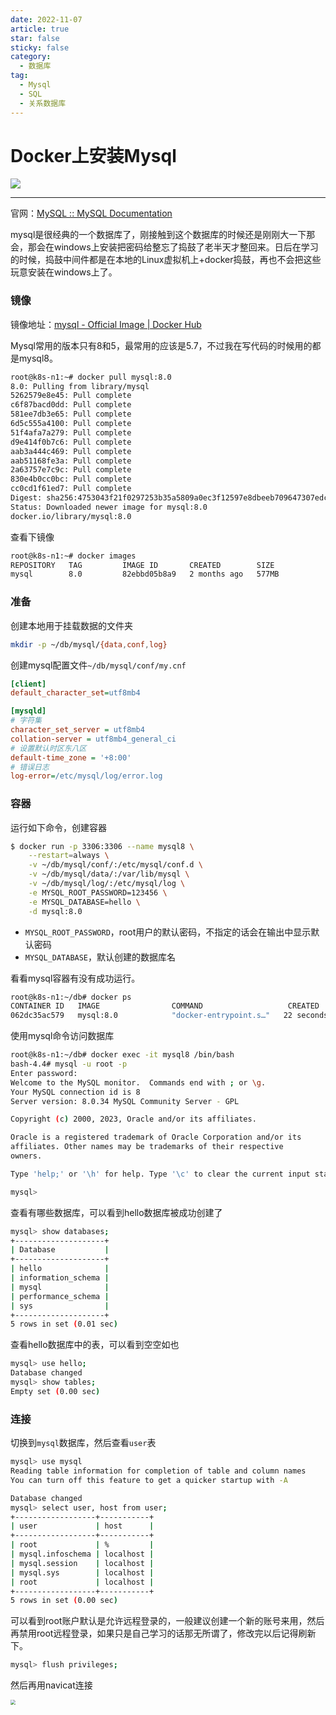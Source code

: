 ```yaml
---
date: 2022-11-07
article: true
star: false
sticky: false
category:
  - 数据库
tag:
  - Mysql
  - SQL
  - 关系数据库
---
```


# Docker上安装Mysql

![](https://public-1308755698.cos.ap-chongqing.myqcloud.com//img/202310111830040.png)
<!-- more -->
---

官网：[MySQL :: MySQL Documentation](https://dev.mysql.com/doc/)

mysql是很经典的一个数据库了，刚接触到这个数据库的时候还是刚刚大一下那会，那会在windows上安装把密码给整忘了捣鼓了老半天才整回来。日后在学习的时候，捣鼓中间件都是在本地的Linux虚拟机上+docker捣鼓，再也不会把这些玩意安装在windows上了。



### 镜像

镜像地址：[mysql - Official Image | Docker Hub](https://hub.docker.com/_/mysql)

Mysql常用的版本只有8和5，最常用的应该是5.7，不过我在写代码的时候用的都是mysql8。

```sh
root@k8s-n1:~# docker pull mysql:8.0
8.0: Pulling from library/mysql
5262579e8e45: Pull complete 
c6f87bacd0dd: Pull complete 
581ee7db3e65: Pull complete 
6d5c555a4100: Pull complete 
51f4afa7a279: Pull complete 
d9e414f0b7c6: Pull complete 
aab3a444c469: Pull complete 
aab51168fe3a: Pull complete 
2a63757e7c9c: Pull complete 
830e4b0cc0bc: Pull complete 
cc0cd1f61ed7: Pull complete 
Digest: sha256:4753043f21f0297253b35a5809a0ec3f12597e8dbeeb709647307edc943ea7b1
Status: Downloaded newer image for mysql:8.0
docker.io/library/mysql:8.0
```

查看下镜像

```sh
root@k8s-n1:~# docker images
REPOSITORY   TAG         IMAGE ID       CREATED        SIZE
mysql        8.0         82ebbd05b8a9   2 months ago   577MB
```



### 准备

创建本地用于挂载数据的文件夹

```sh
mkdir -p ~/db/mysql/{data,conf,log}
```

创建mysql配置文件`~/db/mysql/conf/my.cnf`

```ini
[client]
default_character_set=utf8mb4

[mysqld]
# 字符集
character_set_server = utf8mb4
collation-server = utf8mb4_general_ci
# 设置默认时区东八区
default-time_zone = '+8:00'
# 错误日志
log-error=/etc/mysql/log/error.log
```



### 容器

运行如下命令，创建容器

```sh
$ docker run -p 3306:3306 --name mysql8 \
    --restart=always \
    -v ~/db/mysql/conf/:/etc/mysql/conf.d \
    -v ~/db/mysql/data/:/var/lib/mysql \
    -v ~/db/mysql/log/:/etc/mysql/log \
    -e MYSQL_ROOT_PASSWORD=123456 \
    -e MYSQL_DATABASE=hello \
    -d mysql:8.0
```

- `MYSQL_ROOT_PASSWORD`，root用户的默认密码，不指定的话会在输出中显示默认密码
- `MYSQL_DATABASE`，默认创建的数据库名

看看mysql容器有没有成功运行。

```sh
root@k8s-n1:~/db# docker ps
CONTAINER ID   IMAGE                COMMAND                   CREATED          STATUS          PORTS                                                  NAMES
062dc35ac579   mysql:8.0            "docker-entrypoint.s…"   22 seconds ago   Up 21 seconds   0.0.0.0:3306->3306/tcp, :::3306->3306/tcp, 33060/tcp   mysql8
```

使用mysql命令访问数据库

```sh
root@k8s-n1:~/db# docker exec -it mysql8 /bin/bash
bash-4.4# mysql -u root -p
Enter password: 
Welcome to the MySQL monitor.  Commands end with ; or \g.
Your MySQL connection id is 8
Server version: 8.0.34 MySQL Community Server - GPL

Copyright (c) 2000, 2023, Oracle and/or its affiliates.

Oracle is a registered trademark of Oracle Corporation and/or its
affiliates. Other names may be trademarks of their respective
owners.

Type 'help;' or '\h' for help. Type '\c' to clear the current input statement.

mysql> 
```

查看有哪些数据库，可以看到hello数据库被成功创建了

```sh
mysql> show databases;
+--------------------+
| Database           |
+--------------------+
| hello              |
| information_schema |
| mysql              |
| performance_schema |
| sys                |
+--------------------+
5 rows in set (0.01 sec)
```

查看hello数据库中的表，可以看到空空如也

```sh
mysql> use hello;
Database changed
mysql> show tables;
Empty set (0.00 sec)
```



### 连接

切换到`mysql`数据库，然后查看`user`表

```sh
mysql> use mysql
Reading table information for completion of table and column names
You can turn off this feature to get a quicker startup with -A

Database changed
mysql> select user, host from user;
+------------------+-----------+
| user             | host      |
+------------------+-----------+
| root             | %         |
| mysql.infoschema | localhost |
| mysql.session    | localhost |
| mysql.sys        | localhost |
| root             | localhost |
+------------------+-----------+
5 rows in set (0.00 sec)
```

可以看到root账户默认是允许远程登录的，一般建议创建一个新的账号来用，然后再禁用root远程登录，如果只是自己学习的话那无所谓了，修改完以后记得刷新下。

```sh
mysql> flush privileges;
```

然后再用navicat连接

<img src="https://public-1308755698.cos.ap-chongqing.myqcloud.com//img/202310111949722.png" style="zoom:50%;" />
